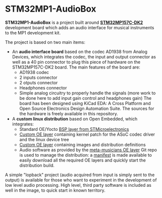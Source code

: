 # STM32MP1-AudioBox

**STM32MP1-AudioBox** is a project built around [**STM32MP157C-DK2**](https://www.st.com/en/evaluation-tools/stm32mp157c-dk2.html) development board which adds an audio interface for musical instruments to the MP1 development kit.

The project is based on two main items:
* An **audio interface board** based on the codec AD1938 from Analog Devices, which integrates the codec, the input and output connector as well as a 40 pin connector to plug this piece of hardware on the STM32MP157C-DK2 board. The main features of the board are:
	* AD1938 codec
	* 2 inputs connector
	* 2 otputs connector
	* Headphones connector
	* Simple analog circuitry to properly handle the signals (more work to be done here to add input gain control and headphones gain)
The board has been designed using KiCad EDA: A Cross Platform and Open Source Electronics Design Automation Suite.
The sources for the hardware is freely available in this repository.
* A **custom linux distribution** based on Open Embedded, which integrates:
	* Standard OE/Yocto [BSP layer from STMicroelectronics](https://github.com/STMicroelectronics/meta-st-stm32mp)
	* [Custom OE layer](https://github.com/teodaria/meta-audiobox-kernel) containing kernel patch for the ASoC codec driver and the linux device tree 
	* [Custom OE layer](https://github.com/teodaria/meta-audiobox-distro) containing images and distribution definitions
	* Audio software as provided by the [meta-musicians OE layer](https://github.com/schnitzeltony/meta-musicians)
Git repo is used to manage the distribution: a [manifest](https://github.com/teodaria/MP1-audiobox-manifest) is made available to easily download all the required OE layers and quickly start the distribution build.

A simple "lopback" project (audio acquired from input is simply sent to the output) is available for those who want to experiment in the development of low level audio processing.
High level, third party software is included as well in the image, to quick start in known territory.



